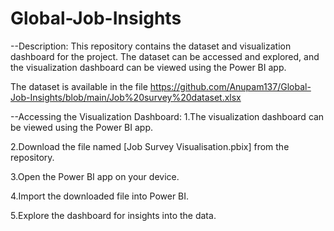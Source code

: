 # Global-Job-Insights

--Description:
This repository contains the dataset and visualization dashboard for the project. The dataset can be accessed and explored, and the visualization dashboard can be viewed using the Power BI app.

The dataset is available in the file https://github.com/Anupam137/Global-Job-Insights/blob/main/Job%20survey%20dataset.xlsx

--Accessing the Visualization Dashboard:
1.The visualization dashboard can be viewed using the Power BI app.

2.Download the file named [Job Survey Visualisation.pbix] from the repository.

3.Open the Power BI app on your device.

4.Import the downloaded file into Power BI.

5.Explore the dashboard for insights into the data.
